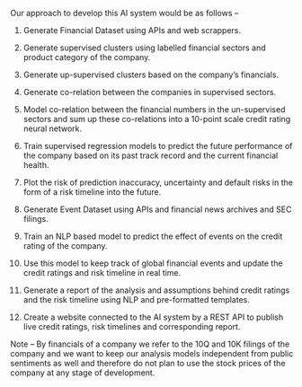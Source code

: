 Our approach to develop this AI system would be as follows –

1.	Generate Financial Dataset using APIs and web scrappers.

2.	Generate supervised clusters using labelled financial sectors and product category of the company.

3.	Generate up-supervised clusters based on the company’s financials.

4.	Generate co-relation between the companies in supervised sectors.

5.	Model co-relation between the financial numbers in the un-supervised sectors and sum up these co-relations into a 10-point scale credit rating neural network.

6.	Train supervised regression models to predict the future performance of the company based on its past track record and the current financial health.

7.	Plot the risk of prediction inaccuracy, uncertainty and default risks in the form of a risk timeline into the future.

8.	Generate Event Dataset using APIs and financial news archives and SEC filings.

9.	Train an NLP based model to predict the effect of events on the credit rating of the company.

10.	Use this model to keep track of global financial events and update the credit ratings and risk timeline in real time.

11.	Generate a report of the analysis and assumptions behind credit ratings and the risk timeline using NLP and pre-formatted templates.

12.	Create a website connected to the AI system by a REST API to publish live credit ratings, risk timelines and corresponding report.

Note – By financials of a company we refer to the 10Q and 10K filings of the company and we want to keep our analysis models independent from public sentiments as well and therefore do not plan to use the stock prices of the company at any stage of development. 